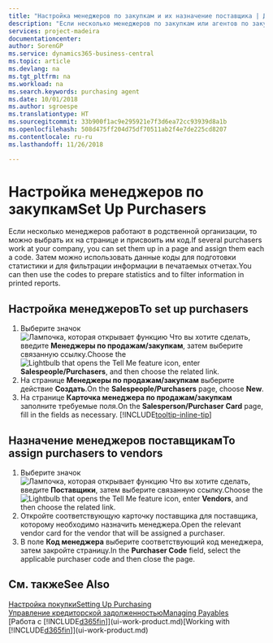 ```yaml
---
title: "Настройка менеджеров по закупкам и их назначение поставщика | Документы Майкрософт"
description: "Если несколько менеджеров по закупкам или агентов по закупкам работают в организации, можно систематизировать их в целях проведения статистического анализа."
services: project-madeira
documentationcenter: 
author: SorenGP
ms.service: dynamics365-business-central
ms.topic: article
ms.devlang: na
ms.tgt_pltfrm: na
ms.workload: na
ms.search.keywords: purchasing agent
ms.date: 10/01/2018
ms.author: sgroespe
ms.translationtype: HT
ms.sourcegitcommit: 33b900f1ac9e295921e7f3d6ea72cc93939d8a1b
ms.openlocfilehash: 508d475ff204d75df70511ab2f4e7de225cd8207
ms.contentlocale: ru-ru
ms.lasthandoff: 11/26/2018

---
```

# <a name="set-up-purchasers"></a><span data-ttu-id="e0cc6-103">Настройка менеджеров по закупкам</span><span class="sxs-lookup"><span data-stu-id="e0cc6-103">Set Up Purchasers</span></span>
<span data-ttu-id="e0cc6-104">Если несколько менеджеров работают в родственной организации, то можно выбрать их на странице и присвоить им код.</span><span class="sxs-lookup"><span data-stu-id="e0cc6-104">If several purchasers work at your company, you can set them up in a page and assign them each a code.</span></span> <span data-ttu-id="e0cc6-105">Затем можно использовать данные коды для подготовки статистики и для фильтрации информации в печатаемых отчетах.</span><span class="sxs-lookup"><span data-stu-id="e0cc6-105">You can then use the codes to prepare statistics and to filter information in printed reports.</span></span>

## <a name="to-set-up-purchasers"></a><span data-ttu-id="e0cc6-106">Настройка менеджеров</span><span class="sxs-lookup"><span data-stu-id="e0cc6-106">To set up purchasers</span></span>
1. <span data-ttu-id="e0cc6-107">Выберите значок ![Лампочка, которая открывает функцию Что вы хотите сделать](media/ui-search/search_small.png "Что вы хотите сделать"), введите **Менеджеры по продажам/закупкам**, затем выберите связанную ссылку.</span><span class="sxs-lookup"><span data-stu-id="e0cc6-107">Choose the ![Lightbulb that opens the Tell Me feature](media/ui-search/search_small.png "Tell me what you want to do") icon, enter **Salespeople/Purchasers**, and then choose the related link.</span></span>
2. <span data-ttu-id="e0cc6-108">На странице **Менеджеры по продажам/закупкам** выберите действие **Создать**.</span><span class="sxs-lookup"><span data-stu-id="e0cc6-108">On the **Salespeople/Purchasers** page, choose **New**.</span></span>
3. <span data-ttu-id="e0cc6-109">На странице **Карточка менеджера по продажам/закупкам** заполните требуемые поля.</span><span class="sxs-lookup"><span data-stu-id="e0cc6-109">On the **Salesperson/Purchaser Card** page, fill in the fields as necessary.</span></span> [!INCLUDE[tooltip-inline-tip](includes/tooltip-inline-tip_md.md)]

## <a name="to-assign-purchasers-to-vendors"></a><span data-ttu-id="e0cc6-110">Назначение менеджеров поставщикам</span><span class="sxs-lookup"><span data-stu-id="e0cc6-110">To assign purchasers to vendors</span></span>
1. <span data-ttu-id="e0cc6-111">Выберите значок ![Лампочка, которая открывает функцию Что вы хотите сделать](media/ui-search/search_small.png "Что вы хотите сделать"), введите **Поставщики**, затем выберите связанную ссылку.</span><span class="sxs-lookup"><span data-stu-id="e0cc6-111">Choose the ![Lightbulb that opens the Tell Me feature](media/ui-search/search_small.png "Tell me what you want to do") icon, enter **Vendors**, and then choose the related link.</span></span>
2. <span data-ttu-id="e0cc6-112">Откройте соответствующую карточку поставщика для поставщика, которому необходимо назначить менеджера.</span><span class="sxs-lookup"><span data-stu-id="e0cc6-112">Open the relevant vendor card for the vendor that will be assigned a purchaser.</span></span>
3. <span data-ttu-id="e0cc6-113">В поле **Код менеджера** выберите соответствующий код менеджера, затем закройте страницу.</span><span class="sxs-lookup"><span data-stu-id="e0cc6-113">In the **Purchaser Code** field, select the applicable purchaser code and then close the page.</span></span>

## <a name="see-also"></a><span data-ttu-id="e0cc6-114">См. также</span><span class="sxs-lookup"><span data-stu-id="e0cc6-114">See Also</span></span>
[<span data-ttu-id="e0cc6-115">Настройка покупки</span><span class="sxs-lookup"><span data-stu-id="e0cc6-115">Setting Up Purchasing</span></span>](purchasing-setup-purchasing.md)  
[<span data-ttu-id="e0cc6-116">Управление кредиторской задолженностью</span><span class="sxs-lookup"><span data-stu-id="e0cc6-116">Managing Payables</span></span>](payables-manage-payables.md)  
<span data-ttu-id="e0cc6-117">[Работа с [!INCLUDE[d365fin](includes/d365fin_md.md)]](ui-work-product.md)</span><span class="sxs-lookup"><span data-stu-id="e0cc6-117">[Working with [!INCLUDE[d365fin](includes/d365fin_md.md)]](ui-work-product.md)</span></span>


